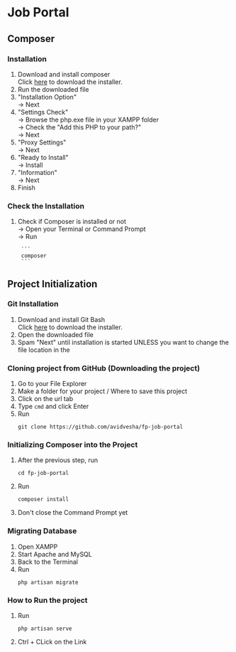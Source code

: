 # Job Portal

## Composer
### Installation
1. Download and install composer  
   Click [here](https://getcomposer.org/Composer-Setup.exe) to download the installer.
3. Run the downloaded file
4. "Installation Option"  
       -> Next
5. "Settings Check"  
       -> Browse the php.exe file in your XAMPP folder  
       -> Check the "Add this PHP to your path?"  
       -> Next
7. "Proxy Settings"  
       -> Next
8. "Ready to Install"  
       -> Install
9. "Information"  
        -> Next
10. Finish
### Check the Installation
1. Check if Composer is installed or not  
        -> Open your Terminal or Command Prompt  
        -> Run
    
        ```
        composer
        ```

## Project Initialization
### Git Installation
1. Download and install Git Bash  
   Click [here](https://github.com/git-for-windows/git/releases/download/v2.50.0.windows.1/Git-2.50.0-64-bit.exe) to download the installer.
2. Open the downloaded file
3. Spam "Next" until installation is started UNLESS you want to change the file location in the 
   
### Cloning project from GitHub (Downloading the project)
1. Go to your File Explorer
2. Make a folder for your project / Where to save this project
3. Click on the url tab
4. Type `cmd` and click Enter
5. Run  
   ```
   git clone https://github.com/avidvesha/fp-job-portal
   ```

### Initializing Composer into the Project
1. After the previous step, run  
   ```
   cd fp-job-portal
   ```
2. Run
   ```
   composer install
   ```
3. Don't close the Command Prompt yet
   
### Migrating Database
1. Open XAMPP
2. Start Apache and MySQL
3. Back to the Terminal
4. Run  
   ```
   php artisan migrate
   ```

### How to Run the project
1. Run
   ```
   php artisan serve
   ```
2. Ctrl + CLick on the Link
